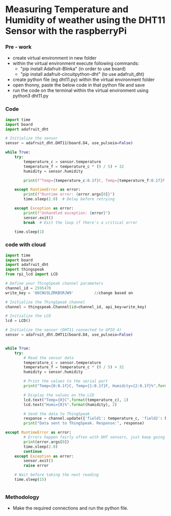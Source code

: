# Measuring Temperature and Humidity of weather using the DHT11 Sensor with the raspberryPi

### Pre - work

* create virtual environment in new folder
* within the virtual environment execute following commands:
  * "pip install Adafruit-Blinka" (in order to use board)
  * "pip install adafruit-circuitpython-dht" (to use adafruit_dht)
* create python file (eg dht11.py) within the virtual environment folder
* open thonny, paste the below code in that python file and save
* run the code on the terminal within the virtual environment using python3 dht11.py

### Code 
``` python
import time
import board
import adafruit_dht

# Initialize the sensor
sensor = adafruit_dht.DHT11(board.D4, use_pulseio=False)

while True:
    try:
        temperature_c = sensor.temperature
        temperature_f = temperature_c * (9 / 5) + 32
        humidity = sensor.humidity

        print(f"Temp={temperature_c:0.1f}C, Temp={temperature_f:0.1f}F, Humidity={humidity:0.1f}%")

    except RuntimeError as error:
        print(f"Runtime error: {error.args[0]}")
        time.sleep(2.0)  # Delay before retrying

    except Exception as error:
        print(f"Unhandled exception: {error}")
        sensor.exit()
        break  # Exit the loop if there's a critical error

    time.sleep(1)

```
### code with cloud 

``` python
import time
import board
import adafruit_dht
import thingspeak
from rpi_lcd import LCD

# Define your ThingSpeak channel parameters
channel_id = 2595470
write_key = '86CNU3LZRKBSRJW9'         //change based on                                                                            your channel created 

# Initialize the ThingSpeak channel
channel = thingspeak.Channel(id=channel_id, api_key=write_key)

# Initialize the LCD
lcd = LCD()

# Initialize the sensor (DHT11 connected to GPIO 4)
sensor = adafruit_dht.DHT11(board.D4, use_pulseio=False)


while True:
    try:
        # Read the sensor data
        temperature_c = sensor.temperature
        temperature_f = temperature_c * (9 / 5) + 32
        humidity = sensor.humidity

        # Print the values to the serial port
        print("Temp={0:0.1f}C, Temp={1:0.1f}F, Humidity={2:0.1f}%".format(temperature_c, temperature_f, humidity))

        # Display the values on the LCD
        lcd.text("Temp={0}C".format(temperature_c), 1)
        lcd.text("Humi={0}%".format(humidity), 2)

        # Send the data to ThingSpeak
        response = channel.update({'field1': temperature_c, 'field2': humidity})
        print("Data sent to ThingSpeak. Response:", response)

except RuntimeError as error:
        # Errors happen fairly often with DHT sensors, just keep going
        print(error.args[0])
        time.sleep(2.0)
        continue
    except Exception as error:
        sensor.exit()
        raise error

    # Wait before taking the next reading
    time.sleep(15)



```

### Methodology 

* Make the required connections and run the python file.
